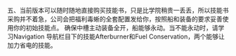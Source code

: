 五、当前版本可以随时随地直接购买技能书，只是比学院稍贵一丢丢，所以技能书采购并不着急，公司会把福利毒蜥的全套配置发给你，按照船和装备的要求妥善使用你的初始技能点。
确保中槽主动装备全开，船能够永动。当不能永动时，请学习Navigation 导航栏目下的技能Afterburner和Fuel Conservation，两个能够让加力省电的技能。